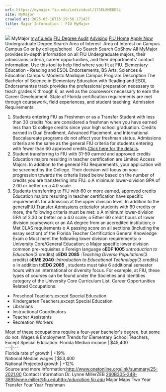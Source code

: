 ```yaml
---
url: https://mymajor.fiu.edu/individual/175ELEMEDESL
site: MyMajor
crawled_at: 2025-05-16T15:29:58.171427
title: Major Information | FIU MyMajor
---
```


![](https://mymajor.fiu.edu/assets/logo-T4VPR2BI.png)
MyMajor
[my.fiu.edu](https://my.fiu.edu/)
[FIU Degree Audit](https://dasa.fiu.edu/all-departments/advising/panther-success-hub/panther-degree-audit/)
[Advising](https://advising.fiu.edu)
[FIU Home](https://www.fiu.edu/)
[Apply Now](https://admissions.fiu.edu/)
Undergraduate Degree Search
Area of Interest
​
Area of Interest
on
Campus
​
Campus
Go
or by college/school
​
​
Go
Search
Search
GoShow All
MyMajor provides in-depth information on all FIU Undergraduate majors, their admissions criteria, career opportunities, and their departments' contact information. Use this tool to help find where you fit at FIU.
Elementary Education - Reading and ESOL Endorsements,
BS
Arts, Sciences & Education
Campus:
Modesto Maidique Campus
Program Description
The Bachelor of Science in Elementary Education with Reading and ESOL Endorsementss track provides the professional preparation necessary to teach grades K through 6, as well as the coursework necessary to earn the Career Development. State of Florida certification requirements are met through coursework, field experiences, and student teaching.
Admission Requirements
1. Students entering FIU as Freshmen or as a Transfer Student with less than 30 credits
You are considered a freshman when you have earned less than 13 college credits since your high school graduation. Credits earned in Dual Enrollment, Advanced Placement, and International Baccalaureate programs do not affect your freshman status.
Admissions criteria are the same as the general FIU criteria for students entering with fewer than 60 approved credits.[Click here for the details](http://admissions.fiu.edu/apply/freshman/).
2. Student transferring to FIU with 31-59 earned and approved credits
Education majors resulting in teacher certification are Limited Access Majors. In addition to the general FIU Requirements, your application will be screened by the College. Their decision will focus on your progression towards the criteria listed below based on the number of credits you are transferring into FIU.
o A minimum lower-division GPA of 2.00 or better on a 4.0 scale.
3. Students transferring to FIU with 60 or more earned, approved credits
Education majors resulting in teacher certification have specific requirements for admission at the upper division level. In addition to the general[FIU Transfer Admissions criteria](http://admissions.fiu.edu/apply/transfer/)for students with 60 credits or more, the following criteria must be met:
o A minimum lower-division GPA of 2.30 or better on a 4.0 scale;
o Either 60 credit hours of lower division coursework or an AA degree from an accredited institution;
o Met CLAS requirements
o A passing score on all sections (including the essay section) of the Florida Teacher Certification General Knowledge Exam
o Must meet the following lower division requirements:
o University Core/General Education;
o Major specific lower division common pre-requisites
o Foreign language
o**EDF 1005** :_Introduction to Education_(3 credits)
o**EDG 2085** :_Teaching Diverse Populations_(3 credits)
o**EME 2040** :_Introduction to Educational Technology_(3 credits)
o In addition to**EDG 2085** , students must take 6 additional semester hours with an international or diversity focus. For example, at FIU, these types of courses can be found under the Societies and Identities category of the University Core Curriculum List.
Career Opportunities
Related Occupations:
  * Preschool Teachers,except Special Education
  * Kindergarten Teachers,except Special Education
  * Librarians
  * Instructional Coordinators
  * Teacher Assistants
  * Recreation Workers


Most of these occupations require a four-year bachelor's degree, but some do not.
Wages & Employment Trends for Elementary School Teachers, Except Special Education:
Florida Median income | $45,400  
---|---  
Florida rate of growth | +19%  
National Median wages | $53,400  
National Projected growth | +12%  
Source and more information:<http://www.onetonline.org/link/summary/25-2021.00>
Contact Information
Dr. Lynne MillerZEB 260B305-348-3895lynne.miller@fiu.edu[http:/_education.fiu.edu_](http://education.fiu.edu/)
Major Maps
Two Year Transfer
Four Year Freshman

